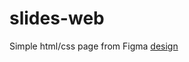 # slides-web

Simple html/css page from Figma [design](https://www.figma.com/file/2A8HjM30lucYb90BzQfNoD/Slides?node-id=0%3A1&t=pPMImEaOUfweySq7-0) 
